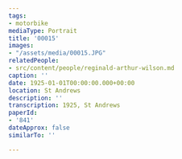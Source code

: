 ```yaml
---
tags:
- motorbike
mediaType: Portrait
title: '00015'
images:
- "/assets/media/00015.JPG"
relatedPeople:
- src/content/people/reginald-arthur-wilson.md
caption: ''
date: 1925-01-01T00:00:00.000+00:00
location: St Andrews
description: ''
transcription: 1925, St Andrews
paperId:
- '841'
dateApprox: false
similarTo: ''

---
```

